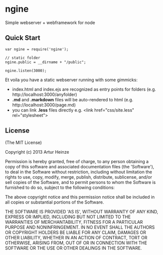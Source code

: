 ngine
=====

Simple webserver + webframework for node


## Quick Start


    var ngine = require('ngine');

    // static folder
    ngine.public = __dirname + "/public";

    ngine.listen(3000);


Et voila you have a static webserver running with some gimmicks:

- index.html and index.ejs are recognized as entry points for folders (e.g. http://localhost:3000/anyfolder)
- __.md__ and __.markdown__ files will be auto-rendered to html (e.g. http://localhost:3000/page.md)
- you can link __.less__ files directly e.g. &lt;link href="css/site.less" rel="stylesheet"&gt;


## License

(The MIT License)

Copyright (c) 2013 Artur Heinze

Permission is hereby granted, free of charge, to any person obtaining
a copy of this software and associated documentation files (the
'Software'), to deal in the Software without restriction, including
without limitation the rights to use, copy, modify, merge, publish,
distribute, sublicense, and/or sell copies of the Software, and to
permit persons to whom the Software is furnished to do so, subject to
the following conditions:

The above copyright notice and this permission notice shall be
included in all copies or substantial portions of the Software.

THE SOFTWARE IS PROVIDED 'AS IS', WITHOUT WARRANTY OF ANY KIND,
EXPRESS OR IMPLIED, INCLUDING BUT NOT LIMITED TO THE WARRANTIES OF
MERCHANTABILITY, FITNESS FOR A PARTICULAR PURPOSE AND NONINFRINGEMENT.
IN NO EVENT SHALL THE AUTHORS OR COPYRIGHT HOLDERS BE LIABLE FOR ANY
CLAIM, DAMAGES OR OTHER LIABILITY, WHETHER IN AN ACTION OF CONTRACT,
TORT OR OTHERWISE, ARISING FROM, OUT OF OR IN CONNECTION WITH THE
SOFTWARE OR THE USE OR OTHER DEALINGS IN THE SOFTWARE.
